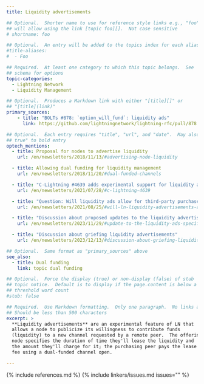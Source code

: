 ```yaml
---
title: Liquidity advertisements

## Optional.  Shorter name to use for reference style links e.g., "foo"
## will allow using the link [topic foo][].  Not case sensitive
# shortname: foo

## Optional.  An entry will be added to the topics index for each alias
#title-aliases:
#  - Foo

## Required.  At least one category to which this topic belongs.  See
## schema for options
topic-categories:
  - Lightning Network
  - Liquidity Management

## Optional.  Produces a Markdown link with either "[title][]" or
## "[title](link)"
primary_sources:
    - title: "BOLTs #878: `option_will_fund`: liquidity ads"
      link: https://github.com/lightningnetwork/lightning-rfc/pull/878

## Optional.  Each entry requires "title", "url", and "date".  May also use "feature:
## true" to bold entry
optech_mentions:
  - title: Proposal for nodes to advertise liquidity
    url: /en/newsletters/2018/11/13/#advertising-node-liquidity

  - title: Allowing dual funding for liquidity management
    url: /en/newsletters/2018/11/20/#dual-funded-channels

  - title: "C-Lightning #4639 adds experimental support for liquidity advertisements"
    url: /en/newsletters/2021/07/28/#c-lightning-4639

  - title: "Question: Will liquidity ads allow for third-party purchased liquidity ('sidecar channels')?"
    url: /en/newsletters/2021/08/25/#will-ln-liquidity-advertisements-and-dual-funding-allow-for-third-party-purchased-liquidity-sidecar-channels

  - title: "Discussion about proposed updates to the liquidity advertisements protocol"
    url: /en/newsletters/2023/11/29/#update-to-the-liquidity-ads-specification

  - title: "Discussion about griefing liquidity advertisements"
    url: /en/newsletters/2023/12/13/#discussion-about-griefing-liquidity-ads

## Optional.  Same format as "primary_sources" above
see_also:
  - title: Dual funding
    link: topic dual funding

## Optional.  Force the display (true) or non-display (false) of stub
## topic notice.  Default is to display if the page.content is below a
## threshold word count
#stub: false

## Required.  Use Markdown formatting.  Only one paragraph.  No links allowed.
## Should be less than 500 characters
excerpt: >
  **Liquidity advertisements** are an experimental feature of LN that
  allows a node to publicize its willingness to contribute funds
  (liquidity) to a new channel requested by a remote peer.  The offering
  node specifies the duration of time they'll lease the liquidity and
  the amount they'll charge for it; the purchasing peer pays the lease
  fee using a dual-funded channel open.

---
```

{% include references.md %}
{% include linkers/issues.md issues="" %}
